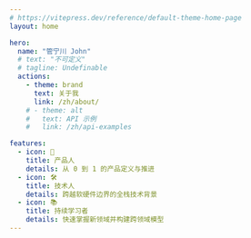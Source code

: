 ```yaml
---
# https://vitepress.dev/reference/default-theme-home-page
layout: home

hero:
  name: "管宁川 John"
  # text: "不可定义"
  # tagline: Undefinable
  actions:
    - theme: brand
      text: 关于我
      link: /zh/about/
    # - theme: alt
    #   text: API 示例
    #   link: /zh/api-examples

features:
  - icon: 🧭
    title: 产品人
    details: 从 0 到 1 的产品定义与推进
  - icon: 🛠️
    title: 技术人
    details: 跨越软硬件边界的全栈技术背景
  - icon: 📚
    title: 持续学习者
    details: 快速掌握新领域并构建跨领域模型
---
```

